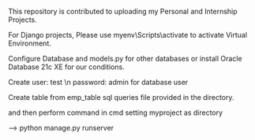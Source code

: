 This repository is contributed to uploading my Personal and Internship Projects.

For Django projects, Please use myenv\Scripts\activate to activate Virtual Environment. 

Configure Database and models.py for other databases
or install Oracle Database 21c XE for our conditions.

Create 
user: test \n
password: admin 
for database user


Create table from emp_table sql queries file provided in the directory.

and then perform command in cmd setting myproject as directory

--> python manage.py runserver





